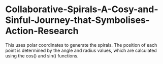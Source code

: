 # Collaborative-Spirals-A-Cosy-and-Sinful-Journey-that-Symbolises-Action-Research

This uses polar coordinates to generate the spirals. The position of each point is determined by the angle and radius values, which are calculated using the cos() and sin() functions.


